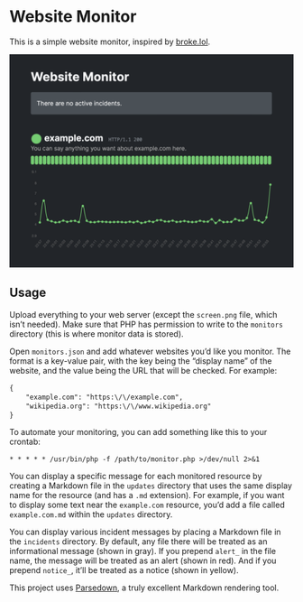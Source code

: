 # Website Monitor

This is a simple website monitor, inspired by [broke.lol](https://broke.lol).

![A screenshot of the website monitor](.repo/screen.png)

## Usage

Upload everything to your web server (except the `screen.png` file, which isn’t needed). Make sure that PHP has permission to write to the `monitors` directory (this is where monitor data is stored).

Open `monitors.json` and add whatever websites you’d like you monitor. The format is a key-value pair, with the key being the “display name” of the website, and the value being the URL that will be checked. For example:

```
{
	"example.com": "https:\/\/example.com",
	"wikipedia.org": "https:\/\/www.wikipedia.org"
}
```

To automate your monitoring, you can add something like this to your crontab:

```
* * * * * /usr/bin/php -f /path/to/monitor.php >/dev/null 2>&1
```

You can display a specific message for each monitored resource by creating a Markdown file in the `updates` directory that uses the same display name for the resource (and has a `.md` extension). For example, if you want to display some text near the `example.com` resource, you’d add a file called `example.com.md` within the `updates` directory.

You can display various incident messages by placing a Markdown file in the `incidents` directory. By default, any file there will be treated as an informational message (shown in gray). If you prepend `alert_` in the file name, the message will be treated as an alert (shown in red). And if you prepend `notice_`, it’ll be treated as a notice (shown in yellow).

This project uses [Parsedown](https://parsedown.org), a truly excellent Markdown rendering tool.
